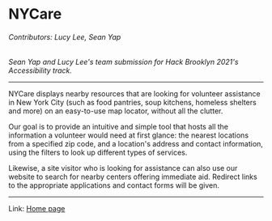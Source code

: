 # NYCare
###### Contributors: Lucy Lee, Sean Yap

*Sean Yap and Lucy Lee's team submission for Hack Brooklyn 2021's Accessibility track.*
___
NYCare displays nearby resources that are looking for volunteer assistance in New York City (such as food pantries, soup kitchens, homeless shelters and more) on an easy-to-use map locator, without all the clutter.

Our goal is to provide an intuitive and simple tool that hosts all the information a volunteer would need at first glance: the nearest locations from a specified zip code, and a location's address and contact information, using the filters to look up different types of services.

Likewise, a site visitor who is looking for assistance can also use our website to search for nearby centers offering immediate aid. Redirect links to the appropriate applications and contact forms will be given.
___
Link: [Home page](https://lucylee-412.github.io/NYCare/Volunteer.html)
